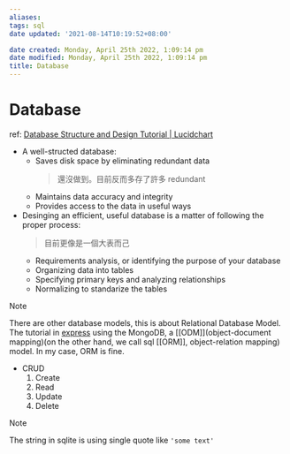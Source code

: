 ```yaml
---
aliases: 
tags: sql
date updated: '2021-08-14T10:19:52+08:00'

date created: Monday, April 25th 2022, 1:09:14 pm
date modified: Monday, April 25th 2022, 1:09:14 pm
title: Database
---
```


# Database

ref: [Database Structure and Design Tutorial | Lucidchart](https://www.lucidchart.com/pages/database-diagram/database-design#discovery__top)

- A well-structed database:
  - Saves disk space by eliminating redundant data
    > 還沒做到。目前反而多存了許多 redundant
  - Maintains data accuracy and integrity
  - Provides access to the data in useful ways
- Desinging an efficient, useful database is a matter of following the proper process:
  > 目前更像是一個大表而己
  - Requirements analysis, or identifying the purpose of your database
  - Organizing data into tables
  - Specifying primary keys and analyzing relationships
  - Normalizing to standarize the tables

> [!Note]
> There are other database models, this is about Relational Database Model.
> The tutorial in [express](https://developer.mozilla.org/zh-TW/docs/Learn/Server-side/Express_Nodejs/) using the MongoDB, a [[ODM]](object-document mapping)(on the other hand, we call sql [[ORM]], object-relation mapping) model. In my case, ORM is fine.


- CRUD
  1. Create
  2. Read
  3. Update
  4. Delete

> [!Note]
> The string in sqlite is using single quote like `'some text'`
